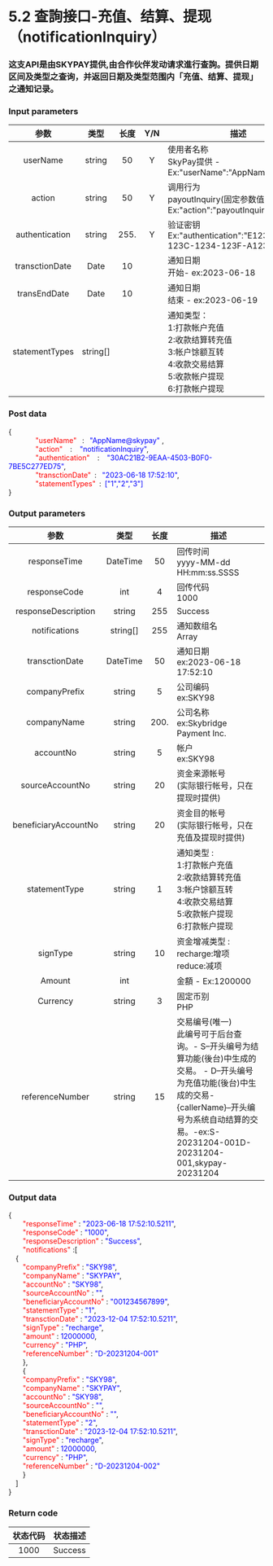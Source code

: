 # 5.2 查詢接口-充值、结算、提现（notificationInquiry）

### 这支API是由SKYPAY提供,由合作伙伴发动请求進行查詢。提供日期区间及类型之查询，并返回日期及类型范围内「充值、结算、提现」之通知记录。

### Input parameters

| 参数                        |    类型     | 长度  |Y/N  |描述|
| :-------------------------: | :-----------: |:-----:|:---:|--------------------------------|   
|userName |string|50|Y|使用者名称<br> SkyPay提供 - Ex:"userName":"AppName@skypay"|
|action|string|50|Y|调用行为<br>payoutInquiry(固定参数值) - Ex:"action":"payoutInquiry"|
|authentication |string |255.|Y|验证密钥<br>Ex:"authentication":"E1234567-123C-1234-123F-A12345670"|
|transctionDate|Date|10| |通知日期<br>开始- ex:2023-06-18|
|transEndDate |Date|10| |通知日期<br>结束 - ex:2023-06-19|
|statementTypes |string[]|| |通知类型：<br>1:打款帐户充值 <br> 2:收款结算转充值 <br> 3:帐户馀额互转 <br> 4:收款交易结算<br> 5:收款帐户提现 <br> 6:打款帐户提现|

### Post data


{<br>
    <font color=red>&ensp;&ensp;&ensp;&ensp;"userName"</font>  :  <font color=blue>"AppName@skypay" </font>,<br>
    <font color=red>&ensp;&ensp;&ensp;&ensp;"action"</font>   :   <font color=blue>"notificationInquiry"</font>,<br>
    <font color=red>&ensp;&ensp;&ensp;&ensp;"authentication"</font>   :   <font color=blue>"30AC21B2-9EAA-4503-B0F0-7BE5C277ED75"</font>,<br>
    <font color=red>&ensp;&ensp;&ensp;&ensp;"transctionDate"</font> :  <font color=blue>"2023-06-18 17:52:10"</font>,<br>
    <font color=red>&ensp;&ensp;&ensp;&ensp;"statementTypes"</font> : <font color=blue>["1","2","3"]</font><br>
}


### Output parameters

| 参数                        |    类型     | 长度    |描述|
| :-------------------------: | :-----------: |:-----:|--------------------------------|   
|responseTime  |DateTime|50|回传时间 <br> yyyy-MM-dd HH:mm:ss.SSSS|
|responseCode  |int|4|回传代码 <br> 1000|
|responseDescription |string|255|Success|
|notifications |string[]|255|通知数组名<br>Array|
|transctionDate  |DateTime|50|通知日期 <br> ex:2023-06-18 17:52:10|
|companyPrefix |string|5|公司编码 <br> ex:SKY98|
|companyName |string|200.|公司名称 <br> ex:Skybridge Payment Inc.|
|accountNo |string|5|帐户<br> ex:SKY98|
|sourceAccountNo |string|20|资金来源帐号 <br> (实际银行帐号，只在提现时提供)|
|beneficiaryAccountNo |string|20|资金目的帐号 <br> (实际银行帐号，只在充值及提现时提供)|
|statementType |string|1|通知类型 :<br>1:打款帐户充值 <br> 2:收款结算转充值 <br> 3:帐户馀额互转 <br> 4:收款交易结算 <br> 5:收款帐户提现 <br> 6:打款帐户提现|
|signType |string|10|资金增减类型 :<br> recharge:增项 <br> reduce:减项|
|Amount|int||金額 - Ex:1200000|
|Currency |string|3|固定币别<br>PHP|
|referenceNumber|string|15|交易编号(唯一)  <br> 此编号可于后台查询。- S–开头编号为结算功能(後台)中生成的交易。 - D–开头编号为充值功能(後台)中生成的交易- {callerName}–开头编号为系统自动结算的交易。-ex:S-20231204-001D-20231204-001,skypay-20231204|


### Output data

{<br>
    <font color=red>&ensp;&ensp;&ensp;&ensp;"responseTime"</font> : <font color=blue>"2023-06-18 17:52:10.5211"</font>,<br>
    <font color=red>&ensp;&ensp;&ensp;&ensp;"responseCode"</font> : <font color=blue>"1000"</font>,<br>
    <font color=red>&ensp;&ensp;&ensp;&ensp;"responseDescription"</font> : <font color=blue>"Success"</font>,<br>
    <font color=red>&ensp;&ensp;&ensp;&ensp;"notifications"</font> :[<br>
    &ensp;&ensp;{<br>
        <font color=red>&ensp;&ensp;&ensp;&ensp;"companyPrefix"</font> : <font color=blue>"SKY98"</font>,<br>
        <font color=red>&ensp;&ensp;&ensp;&ensp;"companyName"</font> : <font color=blue>"SKYPAY"</font>,<br>
        <font color=red>&ensp;&ensp;&ensp;&ensp;"accountNo"</font> : <font color=blue>"SKY98"</font>,<br>
        <font color=red>&ensp;&ensp;&ensp;&ensp;"sourceAccountNo"</font> : <font color=blue>""</font>,<br>
        <font color=red>&ensp;&ensp;&ensp;&ensp;"beneficiaryAccountNo"</font> : <font color=blue>"001234567899"</font>,<br>
        <font color=red>&ensp;&ensp;&ensp;&ensp;"statementType"</font> : <font color=blue>"1"</font>,<br>
        <font color=red>&ensp;&ensp;&ensp;&ensp;"transctionDate"</font> : <font color=blue>"2023-12-04 17:52:10.5211"</font>,<br>
        <font color=red>&ensp;&ensp;&ensp;&ensp;"signType"</font> : <font color=blue>"recharge"</font>,<br>
        <font color=red>&ensp;&ensp;&ensp;&ensp;"amount"</font> : <font color=blue>12000000</font>,<br>
        <font color=red>&ensp;&ensp;&ensp;&ensp;"currency"</font> : <font color=blue>"PHP"</font>,<br>
        <font color=red>&ensp;&ensp;&ensp;&ensp;"referenceNumber"</font> : <font color=blue>"D-20231204-001"</font><br>
    &ensp;&ensp;&ensp;&ensp;},<br>
    &ensp;&ensp;&ensp;&ensp;{<br>
        <font color=red>&ensp;&ensp;&ensp;&ensp;"companyPrefix"</font> : <font color=blue>"SKY98"</font>,<br>
        <font color=red>&ensp;&ensp;&ensp;&ensp;"companyName"</font> : <font color=blue>"SKYPAY"</font>,<br>
        <font color=red>&ensp;&ensp;&ensp;&ensp;"accountNo"</font> : <font color=blue>"SKY98"</font>,<br>
        <font color=red>&ensp;&ensp;&ensp;&ensp;"sourceAccountNo"</font> : <font color=blue>""</font>,<br>
        <font color=red>&ensp;&ensp;&ensp;&ensp;"beneficiaryAccountNo"</font> : <font color=blue>""</font>,<br>
        <font color=red>&ensp;&ensp;&ensp;&ensp;"statementType"</font> : <font color=blue>"2"</font>,<br>
        <font color=red>&ensp;&ensp;&ensp;&ensp;"transctionDate"</font> : <font color=blue>"2023-12-04 17:52:10.5211"</font>,<br>
        <font color=red>&ensp;&ensp;&ensp;&ensp;"signType"</font> : <font color=blue>"recharge"</font>,<br>
        <font color=red>&ensp;&ensp;&ensp;&ensp;"amount"</font> : <font color=blue>12000000</font>,<br>
        <font color=red>&ensp;&ensp;&ensp;&ensp;"currency"</font> : <font color=blue>"PHP"</font>,<br>
        <font color=red>&ensp;&ensp;&ensp;&ensp;"referenceNumber"</font> : <font color=blue>"D-20231204-002"</font><br>
    &ensp;&ensp;&ensp;&ensp;}<br>
  &ensp;&ensp;]<br>
}

### Return code
| 状态代码                        |   状态描述    | 
| :-------------------------: | :-----------: |
|1000 |Success|




